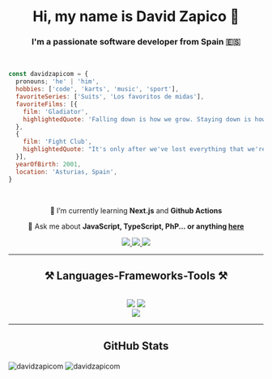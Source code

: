 <h1 align='center'>
    Hi, my name is David Zapico 👋
</h1>

<h3 align='center'>I'm a passionate software developer from Spain 🇪🇸</h3>

<br/>

```js
const davidzapicom = {
  pronouns; 'he' | 'him',
  hobbies: ['code', 'karts', 'music', 'sport'],
  favoriteSeries: ['Suits', 'Los favoritos de midas'],
  favoriteFilms: [{
    film: 'Gladiator',
    highlightedQuote: 'Falling down is how we grow. Staying down is how we die.',
  },
  {
    film: 'Fight Club',
    highlightedQuote: "It's only after we've lost everything that we're free to do anything.",
  }],
  yearOfBirth: 2001,
  location: 'Asturias, Spain',
}
```

<br/>

<div align='center'>

🌱 I’m currently learning **Next.js** and **Github Actions**

💬 Ask me about **JavaScript, TypeScript, PhP... or anything [here](https://davidzapico.com/en/contact)**

 </div>

<div align='center'>
  <a href="mailto:davidzapico@davidzapico.com">
    <img src="https://img.shields.io/badge/Gmail-333333?style=for-the-badge&logo=gmail&logoColor=red" />
  </a>
  <a href="https://linkedin.com/in/davidzapicom" target="_blank">
    <img src="https://img.shields.io/badge/LinkedIn-0077B5?style=for-the-badge&logo=linkedin&logoColor=white" target="_blank" />
  </a>
  <a href="https://davidzapico.com" target="_blank">
     <img src="https://img.shields.io/badge/Portfolio-FF5722?style=for-the-badge&logo=todoist&logoColor=white" target="_blank" /> <!-- sqlite, safari, google-chrome are other good icon options -->
  </a>
</div>

 <hr/>

<h2 align='center'>⚒️ Languages-Frameworks-Tools ⚒️</h2>
<br/>
<div align='center'>
    <img src="https://skillicons.dev/icons?i=html,css,bootstrap,nextjs,react,javascript,typescript" />
    <img src="https://skillicons.dev/icons?i=nodejs,nest,php,java,postgres,mysql,bash,markdown,jest" /><br>
    <img src="https://skillicons.dev/icons?i=vscode,github,gitlab,bitbucket,azure,docker,ghactions,figma,git" />
</div>

 <hr/>

<h2 align='center'>GitHub Stats</h2>

<div>

<img align="center" src="https://github-readme-stats.vercel.app/api/top-langs?username=davidzapicom&show_icons=true&locale=en&layout=compact" alt="davidzapicom" />

<img align="center" src="https://github-readme-streak-stats.herokuapp.com/?user=davidzapicom&" alt="davidzapicom" />

</div>
